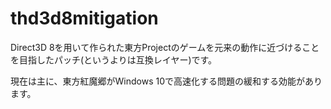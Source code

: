 # thd3d8mitigation

Direct3D 8を用いて作られた東方Projectのゲームを元来の動作に近づけることを目指したパッチ(というよりは互換レイヤー)です。

現在は主に、東方紅魔郷がWindows 10で高速化する問題の緩和する効能があります。
